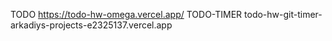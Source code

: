 TODO
https://todo-hw-omega.vercel.app/
TODO-TIMER
todo-hw-git-timer-arkadiys-projects-e2325137.vercel.app

